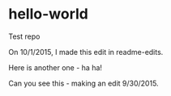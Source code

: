 # hello-world
Test repo

On 10/1/2015, I made this edit in readme-edits.

Here is another one - ha ha!

Can you see this - making an edit 9/30/2015.